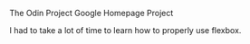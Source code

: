 The Odin Project Google Homepage Project

I had to take a lot of time to learn how to properly use flexbox.
